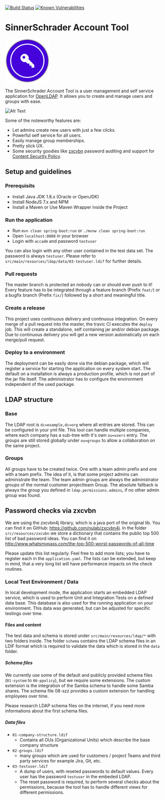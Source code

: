 [![Build Status](https://travis-ci.org/sinnerschrader/account-tool.svg?branch=master)](https://travis-ci.org/sinnerschrader/account-tool)
[![Known Vulnerabilities](https://snyk.io/test/github/sinnerschrader/account-tool/badge.svg)](https://snyk.io/test/github/sinnerschrader/account-tool)

# SinnerSchrader Account Tool

![Logo](/src/main/resources/public/static/favicons/mstile-144x144.png)

The SinnerSchrader Account Tool is a user management and self service application for [OpenLDAP](https://www.openldap.org/). It allows you to create and manage users and groups with ease.

![Alt Text](https://media.giphy.com/media/TMiG4GLEFE3wA/giphy.gif)

Some of the noteworthy features are:

* Let admins create new users with just a few clicks.
* Powerful self service for all users.
* Easily manage group memberships.
* Pretty slick UX.
* Some security goodies like [zxcvbn](https://github.com/dropbox/zxcvbn) password auditing and support for [Content Security Policy](https://developer.mozilla.org/en-US/docs/Web/HTTP/CSP).

## Setup and guidelines

### Prerequisits
* Install Java JDK 1.8.x (Oracle or OpenJDK)
* Install NodeJS 7.x and NPM
* Install a Maven or Use Maven Wrapper inside the Project

### Run the application
* Run `mvn clean spring-boot:run` or `./mvnw clean spring-boot:run`
* Open `localhost:8080` in your browser
* Login with `accadm` and password `testuser`

You can also login with any other user contained in the test data set. The password is always `testuser`. Please refer to `src/main/resources/ldap/data/03-testuser.ldif` for further details.

### Pull requests
The master branch is protected an nobody can or should ever push to it! Every feature has to be integrated through a
feature branch (Prefix `feat/`) or a bugfix branch (Prefix `fix/`) followed by a short and meaningful title.

### Create a release
This project uses continuous delivery and continuous integration. On every merge of a pull request into the master,
the travic CI executes the `deploy` job. This will create a standalone, self containing jar and/or debian package.
Due to continuous delivery you will get a new version automatically on each merge/pull request.

### Deploy to a environment
The deployment can be easily done via the debian package, which will register a service for starting the
application on every system start. The default on a installation is always a production profile, which is not part
of the jar file itself. The administrator has to configure the environment independent of the used package.

## LDAP structure

### Base
The LDAP root is `dc=example,dc=org` where all entries are stored. This can be configured in your yml file.
This tool can handle multiple companies, where each company has a sub-tree with it's own `ou=users` entry.
The groups are still stored globally under `ou=groups` to allow a collaboration on the same project.

### Groups
All groups have to be created twice. One with a team admin prefix and one with a team prefix. The idea of it, is that some project admins can administrate the team. The team admin groups are always the administrator groups of the normal customer projectteam Group. The absolute fallback is always the group you defined in `ldap.permissions.admins`, if no other admin group was found.

## Password checks via zxcvbn
We are using the zxcvbn4j library, which is a java port of the original lib. You can find it on GitHub: https://github.com/nulab/zxcvbn4j. In the folder `src/resources/zxcvbn` we store a dictionary that contains the public top 500 list of bad password ideas. You can find it on http://www.whatsmypass.com/the-top-500-worst-passwords-of-all-time

Please update this list regularly. Feel free to add more lists; you have to register each in the `application.yaml`.
The lists can be extended, but keep in mind, that a very long list will have performance impacts on the check routines.

### Local Test Environment / Data
In local development mode, the application starts an embedded LDAP service, which is used to perform Unit and Integration Tests on a defined data base. This database is also used for the running application on your environment.
This data was generated, but can be adjusted for specific testings over time.

#### Files and content
The test data and schema is stored under `src/main/resources/ldap/*` with two folders inside. The folder `schema` contains the LDAP schema files in an LDIF format which is required to validate the data which is stored in the `data` folder.

##### Schema files
We currently use some of the default and publicly provided schema files (`01-system` to `06-ppolicy`), but we require some extensions. The custom extension is the integration of the Samba schema to handle some Samba shares.
The schema file 08-szz provides a custom extension for handling employees over time.

Please research LDAP schema files on the internet, if you need more informations about the first schema files.

##### Data files
* `01-company-structure.ldif`
  * Contains all OUs (Organizational Units) which describe the base company structure
* `02-groups.ldif`
  * many groups which are used for customers / project Teams and third party services for example Jira, Git, etc.
* `03-testuser.ldif`
  * A dump of users, with reseted passwords to default values. Every user has the password `testuser` in the embeded LDAP.
  * The reset password is required, to perform several checks about the permissions, because the tool has to handle different views for different permissions.
